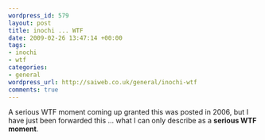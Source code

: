 ```yaml
--- 
wordpress_id: 579
layout: post
title: inochi ... WTF
date: 2009-02-26 13:47:14 +00:00
tags: 
- inochi
- wtf
categories: 
- general
wordpress_url: http://saiweb.co.uk/general/inochi-wtf
comments: true
---
```

A serious WTF moment coming up granted this was posted in 2006, but I have just been forwarded this ... what I can only describe as a <strong>serious WTF moment</strong>.

<object width="425" height="344"><param name="movie" value="http://www.youtube.com/v/ZagGfBC7wPU&hl=en&fs=1"></param><param name="allowFullScreen" value="true"></param><param name="allowscriptaccess" value="always"></param><embed src="http://www.youtube.com/v/ZagGfBC7wPU&hl=en&fs=1" type="application/x-shockwave-flash" allowscriptaccess="always" allowfullscreen="true" width="425" height="344"></embed></object>
